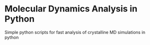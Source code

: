# Molecular Dynamics Analysis in Python

Simple python scripts for fast analysis of crystalline MD simulations in python

